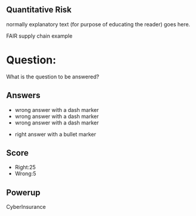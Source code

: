 ## Quantitative Risk
normally explanatory text
(for purpose of educating the reader)
goes here.

FAIR supply chain example

# Question:
What is the question to be answered?

## Answers
- wrong answer with a dash marker
- wrong answer with a dash marker
- wrong answer with a dash marker
* right answer with a bullet marker

## Score
- Right:25
- Wrong:5

## Powerup
CyberInsurance
